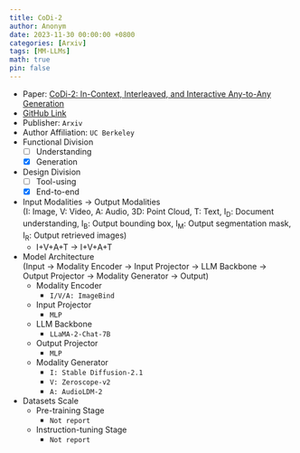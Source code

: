 ```yaml
---
title: CoDi-2
author: Anonym
date: 2023-11-30 00:00:00 +0800
categories: [Arxiv]
tags: [MM-LLMs]
math: true
pin: false
---
```


- Paper: [CoDi-2: In-Context, Interleaved, and Interactive Any-to-Any Generation](https://arxiv.org/abs/2311.18775)
- [GitHub Link](https://codi-2.github.io)
- Publisher: `Arxiv`
- Author Affiliation: `UC Berkeley`
- Functional Division
  + [ ] Understanding
  + [x] Generation
- Design Division
  + [ ] Tool-using
  + [x] End-to-end
- Input Modalities $\rightarrow$ Output Modalities <br />(I: Image, V: Video, A: Audio, 3D: Point Cloud, T: Text, I<sub>D</sub>: Document understanding, I<sub>B</sub>: Output bounding box, I<sub>M</sub>: Output segmentation mask, I<sub>R</sub>: Output retrieved images)
  + I+V+A+T $\rightarrow$ I+V+A+T
- Model Architecture <br />(Input $\rightarrow$ Modality Encoder $\rightarrow$ Input Projector $\rightarrow$ LLM Backbone $\rightarrow$ Output Projector $\rightarrow$ Modality Generator $\rightarrow$ Output)
  + Modality Encoder
    * `I/V/A: ImageBind`
  + Input Projector
    * `MLP`
  + LLM Backbone
    * `LLaMA-2-Chat-7B`
  + Output Projector
    * `MLP`
  + Modality Generator
    * `I: Stable Diffusion-2.1`
    * `V: Zeroscope-v2`
    * `A: AudioLDM-2`
- Datasets Scale
  + Pre-training Stage
    * `Not report`
  + Instruction-tuning Stage
    * `Not report`

